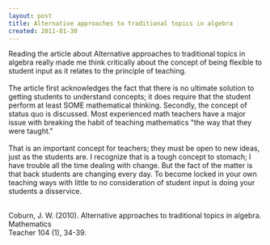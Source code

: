 ```yaml
---
layout: post
title: Alternative approaches to traditional topics in algebra
created: 2011-01-30
---
```

<div>
	Reading the article about Alternative approaches to traditional topics in algebra really made me think critically about the concept of being flexible to student input as it relates to the principle of teaching.</div>
<div>
	<br />
	The article first acknowledges the fact that there is no ultimate solution to getting students to understand concepts; it does require that the student perform at least SOME mathematical thinking. Secondly, the concept of status quo is discussed. Most experienced math teachers have a major issue with breaking the habit of teaching mathematics &quot;the way that they were taught.&quot;</div>
<div>
	<br />
	That is an important concept for teachers; they must be open to new ideas, just as the students are. I recognize that is a tough concept to stomach; I have trouble all the time dealing with change. But the fact of the matter is that back students are changing every day. To become locked in your own teaching ways with little to no consideration of student input is doing your students a disservice.</div>
<div>
	&nbsp;</div>
<p>Coburn, J. W. (2010). Alternative approaches to traditional topics in algebra. Mathematics<br />
	Teacher 104 (1), 34-39.</p>
